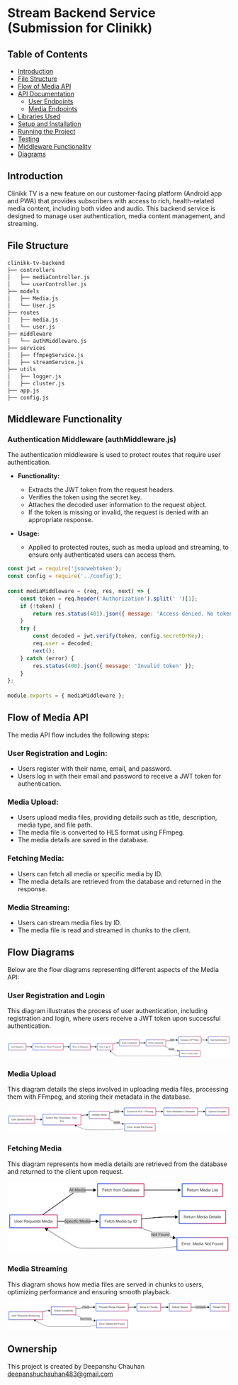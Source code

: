 # Stream Backend Service (Submission for Clinikk)

## Table of Contents

- [Introduction](#introduction)
- [File Structure](#file-structure)
- [Flow of Media API](#flow-of-media-api)
- [API Documentation](#api-documentation)
  - [User Endpoints](#user-endpoints)
  - [Media Endpoints](#media-endpoints)
- [Libraries Used](#libraries-used)
- [Setup and Installation](#setup-and-installation)
- [Running the Project](#running-the-project)
- [Testing](#testing)
- [Middleware Functionality](#middleware-functionality)
- [Diagrams](#diagrams)

## Introduction

Clinikk TV is a new feature on our customer-facing platform (Android app and PWA) that provides subscribers with access to rich, health-related media content, including both video and audio. This backend service is designed to manage user authentication, media content management, and streaming.

## File Structure

```
clinikk-tv-backend
├── controllers
│   ├── mediaController.js
│   └── userController.js
├── models
│   ├── Media.js
│   └── User.js
├── routes
│   ├── media.js
│   └── user.js
├── middleware
│   └── authMiddleware.js
├── services
│   ├── ffmpegService.js
│   ├── streamService.js
├── utils
│   ├── logger.js
│   ├── cluster.js
├── app.js
├── config.js
```

## Middleware Functionality

### Authentication Middleware (authMiddleware.js)
The authentication middleware is used to protect routes that require user authentication.

- **Functionality:**
  - Extracts the JWT token from the request headers.
  - Verifies the token using the secret key.
  - Attaches the decoded user information to the request object.
  - If the token is missing or invalid, the request is denied with an appropriate response.

- **Usage:**
  - Applied to protected routes, such as media upload and streaming, to ensure only authenticated users can access them.

```javascript
const jwt = require('jsonwebtoken');
const config = require('../config');

const mediaMiddleware = (req, res, next) => {
    const token = req.header('Authorization').split(' ')[1];
    if (!token) {
        return res.status(401).json({ message: 'Access denied. No token provided.' });
    }
    try {
        const decoded = jwt.verify(token, config.secretOrKey);
        req.user = decoded;
        next();
    } catch (error) {
        res.status(400).json({ message: 'Invalid token' });
    }
};

module.exports = { mediaMiddleware };
```

## Flow of Media API

The media API flow includes the following steps:

### User Registration and Login:

- Users register with their name, email, and password.
- Users log in with their email and password to receive a JWT token for authentication.

### Media Upload:

- Users upload media files, providing details such as title, description, media type, and file path.
- The media file is converted to HLS format using FFmpeg.
- The media details are saved in the database.

### Fetching Media:

- Users can fetch all media or specific media by ID.
- The media details are retrieved from the database and returned in the response.

### Media Streaming:

- Users can stream media files by ID.
- The media file is read and streamed in chunks to the client.

## Flow Diagrams

Below are the flow diagrams representing different aspects of the Media API:

### User Registration and Login
This diagram illustrates the process of user authentication, including registration and login, where users receive a JWT token upon successful authentication.

![User Registration and Login](backend/content/authentication.png)

### Media Upload
This diagram details the steps involved in uploading media files, processing them with FFmpeg, and storing their metadata in the database.

![Media Upload](backend/content/media_upload.png)

### Fetching Media
This diagram represents how media details are retrieved from the database and returned to the client upon request.

![Fetching Media](backend/content/getMedia.png)

### Media Streaming
This diagram shows how media files are served in chunks to users, optimizing performance and ensuring smooth playback.

![Media Streaming](backend/content/requestStreaming.png)

## Ownership

This project is created by Deepanshu Chauhan
deepanshuchauhan483@gmail.com

